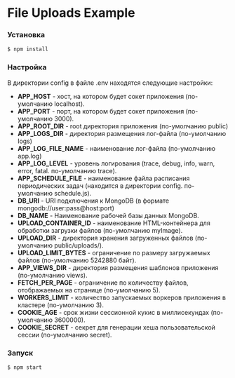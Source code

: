 # File Uploads Example
### Установка
```sh
$ npm install
```
### Настройка
В директории config в файле .env находятся следующие настройки:
* **APP_HOST** - хост, на котором будет сокет приложения (по-умолчанию localhost).
* **APP_PORT** - порт, на котором будет сокет приложения (по-умолчанию 3000).
* **APP_ROOT_DIR** - root директория приложения (по-умолчанию public)
* **APP_LOGS_DIR** - директория размещения лог-файла (по-умолчанию logs)
* **APP_LOG_FILE_NAME** - наименование лог-файла (по-умолчанию app.log)
* **APP_LOG_LEVEL** - уровень логирования (trace, debug, info, warn, error, fatal. по-умолчанию trace).
* **APP_SCHEDULE_FILE** - наименование файла расписания периодических задач (находится в директории config. по-умолчанию schedule.js).
* **DB_URI** - URI подключения к MongoDB (в формате mongodb://user:pass@host:port)
* **DB_NAME** - Наименование рабочей базы данных MongoDB.
* **UPLOAD_CONTAINER_ID** - наименование HTML-контейнера для обработки загрузки файлов (по-умолчанию myImage).
* **UPLOAD_DIR** - директория хранения загруженных файлов (по-умолчанию public/uploads/).
* **UPLOAD_LIMIT_BYTES** - ограничение по размеру загружаемых файлов (по-умолчанию 5242880 байт).
* **APP_VIEWS_DIR** - директория размещения шаблонов приложения (по-умолчанию views).
* **FETCH_PER_PAGE** - ограничение по количеству файлов, отображаемых на странице (по-умолчанию 5).
* **WORKERS_LIMIT** - количество запускаемых воркеров приложения в кластере (по-умолчанию 3).
* **COOKIE_AGE** - срок жизни сессионной кукис в миллисекундах (по-умолчанию 3600000).
* **COOKIE_SECRET** - секрет для генерации хеша пользовательской сессии (по-умолчанию secret).

### Запуск
```sh
$ npm start
```
